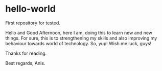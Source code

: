 # hello-world
First repository for tested.

Hello and Good Afternoon, here I am, doing this to learn new and new things. 
For sure, this is to strengthening my skills and also improving my behaviour 
towards world of technology. So, yup! Wish me luck, guys!

Thanks for reading. 

Best regards, Anis.

